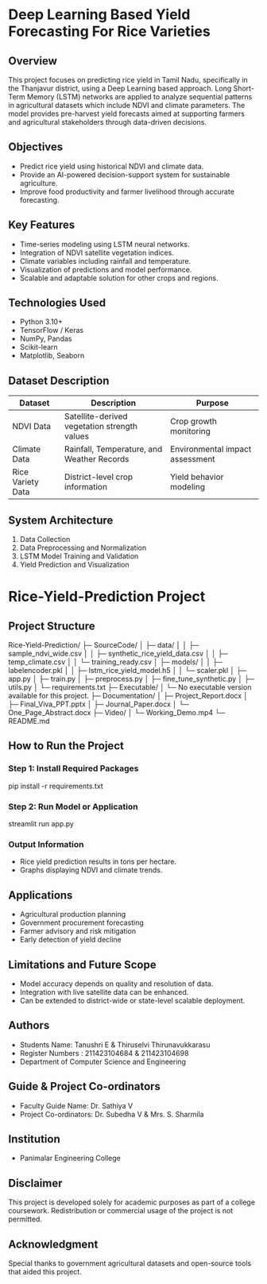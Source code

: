 # Deep Learning Based Yield Forecasting For Rice Varieties

## Overview
This project focuses on predicting rice yield in Tamil Nadu, specifically in the Thanjavur district, using a Deep Learning based approach. Long Short-Term Memory (LSTM) networks are applied to analyze sequential patterns in agricultural datasets which include NDVI and climate parameters. The model provides pre-harvest yield forecasts aimed at supporting farmers and agricultural stakeholders through data-driven decisions.

## Objectives
- Predict rice yield using historical NDVI and climate data.
- Provide an AI-powered decision-support system for sustainable agriculture.
- Improve food productivity and farmer livelihood through accurate forecasting.

## Key Features
- Time-series modeling using LSTM neural networks.
- Integration of NDVI satellite vegetation indices.
- Climate variables including rainfall and temperature.
- Visualization of predictions and model performance.
- Scalable and adaptable solution for other crops and regions.

## Technologies Used
- Python 3.10+
- TensorFlow / Keras
- NumPy, Pandas
- Scikit-learn
- Matplotlib, Seaborn

## Dataset Description
|       Dataset     |                  Description                 |           Purpose               |
|-------------------|----------------------------------------------|---------------------------------|
| NDVI Data         | Satellite-derived vegetation strength values | Crop growth monitoring          |
| Climate Data      | Rainfall, Temperature, and Weather Records   | Environmental impact assessment |
| Rice Variety Data | District-level crop information              | Yield behavior modeling         |

## System Architecture
1. Data Collection
2. Data Preprocessing and Normalization
3. LSTM Model Training and Validation
4. Yield Prediction and Visualization

# Rice-Yield-Prediction Project

## Project Structure

Rice-Yield-Prediction/
├─ SourceCode/
│  ├─ data/
│  │  ├─ sample_ndvi_wide.csv
│  │  ├─ synthetic_rice_yield_data.csv
│  │  ├─ temp_climate.csv
│  │  └─ training_ready.csv
│  ├─ models/
│  │  ├─ labelencoder.pkl
│  │  ├─ lstm_rice_yield_model.h5
│  │  └─ scaler.pkl
│  ├─ app.py
│  ├─ train.py
│  ├─ preprocess.py
│  ├─ fine_tune_synthetic.py
│  ├─ utils.py
│  └─ requirements.txt
├─ Executable/
│  └─ No executable version available for this project.
├─ Documentation/
│  ├─ Project_Report.docx
│  ├─ Final_Viva_PPT.pptx
│  ├─ Journal_Paper.docx
│  └─ One_Page_Abstract.docx
├─ Video/
│  └─ Working_Demo.mp4
└─ README.md

## How to Run the Project

### Step 1: Install Required Packages

pip install -r requirements.txt


### Step 2: Run Model or Application

streamlit run app.py


### Output Information

* Rice yield prediction results in tons per hectare.
* Graphs displaying NDVI and climate trends.

## Applications

* Agricultural production planning
* Government procurement forecasting
* Farmer advisory and risk mitigation
* Early detection of yield decline

## Limitations and Future Scope

* Model accuracy depends on quality and resolution of data.
* Integration with live satellite data can be enhanced.
* Can be extended to district-wide or state-level scalable deployment.

## Authors

* Students Name: Tanushri E & Thiruselvi Thirunavukkarasu
* Register Numbers : 211423104684 & 211423104698
* Department of Computer Science and Engineering

## Guide & Project Co-ordinators

* Faculty Guide Name: Dr. Sathiya V  
* Project Co-ordinators: Dr. Subedha V & Mrs. S. Sharmila

## Institution

* Panimalar Engineering College

## Disclaimer
This project is developed solely for academic purposes as part of a college coursework. Redistribution or commercial usage of the project is not permitted.

## Acknowledgment

Special thanks to government agricultural datasets and open-source tools that aided this project.


